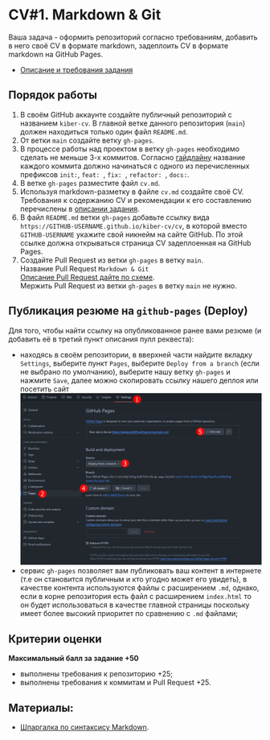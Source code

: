 # CV#1. Markdown & Git

Ваша задача - оформить репозиторий согласно требованиям, добавить в него своё CV в формате markdown, задеплоить CV в формате markdown на GitHub Pages.

- [Описание и требования задания](cv.md)

## Порядок работы

1. В своём GitHub аккаунте создайте публичный репозиторий с названием `kiber-cv`.
   В главной ветке данного репозитория (`main`) должен находиться только один файл `README.md`.
2. От ветки `main` создайте ветку `gh-pages`.
3. В процессе работы над проектом в ветку `gh-pages` необходимо сделать не меньше 3-х коммитов. Согласно [гайдлайну](git-convention.md) название каждого коммита должно начинаться с одного из перечисленных префиксов `init:`, `feat: `, `fix: `, `refactor: `, `docs:`.
4. В ветке `gh-pages` разместите файл `cv.md`.
5. Используя markdown-разметку в файле `cv.md` создайте своё CV.  
   Требования к содержанию CV и рекомендации к его составлению перечислены в [описании задания](cv.md#содержание-cv).
6. В файл `README.md` ветки `gh-pages` добавьте ссылку вида `https://GITHUB-USERNAME.github.io/kiber-cv/cv`, в которой вместо `GITHUB-USERNAME` укажите свой никнейм на сайте GitHub. По этой ссылке должна открываться страница CV задеплоенная на GitHub Pages.
7. Создайте Pull Request из ветки `gh-pages` в ветку `main`.  
   Название Pull Request `Markdown & Git`  
   [Описание Pull Request дайте по схеме](pull-request-review-process.md).  
   Мержить Pull Request из ветки `gh-pages` в ветку `main` не нужно.

## Публикация резюме на `github-pages` (Deploy)

Для того, чтобы найти ссылку на опубликованное ранее вами резюме (и добавить её в третий пункт описания пулл реквеста):

- находясь в своём репозитории, в вверхней части найдите вкладку `Settings`, выберите пункт `Pages`, выберите `Deploy from a branch` (если не выбрано по умолчанию), выберите нашу ветку `gh-pages` и нажмите `Save`, далее можно скопировать ссылку нашего деплоя или посетить сайт
  ![github](images/find_deploy.png)
- сервис `gh-pages` позволяет вам публиковать ваш контент в интернете (т.е он становится публичным и кто угодно может его увидеть), в качестве контента используются файлы с расширением `.md`, однако, если в корне репозитория есть файл с расширением `index.html` то он будет использоваться в качестве главной страницы поскольку имеет более высокий приоритет по сравнению с `.md` файлами;

## Критерии оценки

**Максимальный балл за задание +50**

- выполнены требования к репозиторию +25;
- выполнены требования к коммитам и Pull Request +25.

## Материалы:

- [Шпаргалка по синтаксису Markdown](https://ydmitry.ru/blog/rukovodstvo-po-markdown-dlya-uproshcheniya-veb-razrabotki/).
